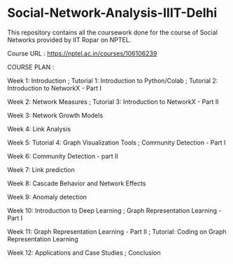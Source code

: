 # Social-Network-Analysis-IIIT-Delhi
This repository contains all the coursework done for the course of Social Networks provided by IIT Ropar on NPTEL.

Course URL : https://nptel.ac.in/courses/106106239

COURSE PLAN :

Week 1: Introduction ; Tutorial 1: Introduction to Python/Colab ; Tutorial 2: Introduction to NetworkX - Part I

Week 2: Network Measures ; Tutorial 3: Introduction to NetworkX - Part II

Week 3: Network Growth Models

Week 4: Link Analysis

Week 5: Tutorial 4: Graph Visualization Tools ; Community Detection - Part I

Week 6: Community Detection - part II

Week 7: Link prediction

Week 8: Cascade Behavior and Network Effects

Week 9: Anomaly detection

Week 10: Introduction to Deep Learning ; Graph Representation Learning - Part I

Week 11: Graph Representation Learning - Part II ; Tutorial: Coding on Graph Representation Learning

Week 12: Applications and Case Studies ; Conclusion
